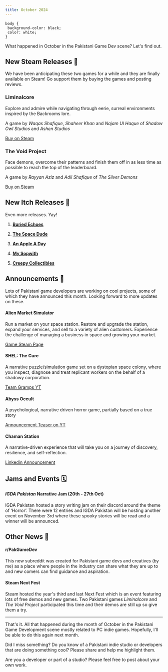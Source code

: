 ```yaml
---
title: October 2024
---
```


``` {css echo=FALSE}
body {
 background-color: black;
 color: white;
}
```

What happened in October in the Pakistani Game Dev scene? Let's find out.

## New Steam Releases 🥳

We have been anticipating these two games for a while and they are finally available on Steam! Go support them by buying the games and posting reviews.


### **Liminalcore**
Explore and admire while navigating through eerie, surreal environments inspired by the Backrooms lore.

A game by _Waqas Shafique_, _Shaheer Khan_ and _Najam Ul Haque_ of _Shadow Owl Studios_ and _Ashen Studios_

[Buy on Steam](https://store.steampowered.com/app/3107900/Liminalcore)


### **The Void Project**
Face demons, overcome their patterns and finish them off in as less time as possible to reach the top of the leaderboard.

A game by _Rayyan Aziz_ and _Adil Shafique_ of _The Silver Demons_

[Buy on Steam](https://store.steampowered.com/app/2681270/The_Void_Project/)



## New Itch Releases 🎉

Even more releases. Yay!

1. [**Buried Echoes**](https://adeeltariq.itch.io/buried-echoes)

2. [**The Space Dude**](https://max3d.itch.io/the-space-dude)

3. [**An Apple A Day**](https://sarah-noor.itch.io/an-apple-a-day)

4. [**My Sopwith**](https://adeeltariq.itch.io/sopwith)

5. [**Creepy Collectibles**](https://jeea84.itch.io/creepy-collectibles)



## Announcements 📢 

Lots of Pakistani game developers are working on cool projects, some of which they have announced this month. Looking forward to more updates on these.
 
#### **Alien Market Simulator**
Run a market on your space station. Restore and upgrade the station, expand your services, and sell to a variety of alien customers. Experience the challenge of managing a business in space and growing your market.

[Game Steam Page](https://store.steampowered.com/app/3215290/Alien_Market_Simulator/)

#### **SHEL: The Cure**
A narrative puzzle/simulation game set on a dystopian space colony, where you inspect, diagnose and treat replicant workers on the behalf of a shadowy corporation.

[Team Gramps YT](https://www.youtube.com/@teamgramps)

#### **Abyss Occult**
A psychological, narrative driven horror game, partially based on a true story  

[Announcement Teaser on YT](https://www.youtube.com/watch?v=QkcA0-4jOW4)

#### **Chaman Station**
A narrative-driven experience that will take you on a journey of discovery, resilience, and self-reflection.

[Linkedin Announcement](https://www.linkedin.com/feed/update/urn:li:activity:7255518528496173057/)


  
## Jams and Events 🗓️

#### **_IGDA Pakistan_ Narrative Jam (20th - 27th Oct)**
IGDA Pakistan hosted a story writing jam on their discord around the theme of ‘Horror’. There were 12 entries and IGDA Pakistan will be hosting another event on November 3rd where these spooky stories will be read and a winner will be announced.



## Other News 📰

#### **r/PakGameDev**
This new subreddit was created for Pakistani game devs and creatives (by me) as a place where people in the industry can share what they are up to and new comers can find guidance and aspiration.
  
#### **Steam Next Fest**
Steam hosted the year's third and last Next Fest which is an event featuring lots of free demos and new games. Two Pakistani games _Liminalcore_ and _The Void Project_ participated this time and their demos are still up so give them a try.

---

That's it. All that happened during the month of October in the Pakistani Game Development scene mostly related to PC indie games. Hopefully, I'll be able to do this again next month. 

Did I miss something? Do you know of a Pakistani indie studio or developers that are doing something cool? Please share and help me highlight them.

Are you a developer or part of a studio? Please feel free to post about your own work.

  
